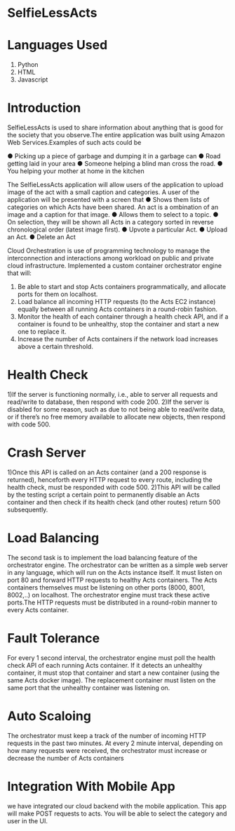 # SelfieLessActs

# Languages Used
1) Python
2) HTML
3) Javascript

# Introduction
SelfieLessActs is used to share information about anything that is good for the society that you observe.The entire application was built using Amazon Web Services.Examples of such acts could be

   ● Picking up a piece of garbage and dumping it in a garbage can
   ● Road getting laid in your area
   ● Someone helping a blind man cross the road.
   ● You helping your mother at home in the kitchen
   
The  SelfieLessActs application will allow users of the application to upload image of
the act with a small caption and categories. A user of the application will be
presented with a screen that
   ● Shows them lists of categories on which Acts have been shared. An act is a
     ombination of an image and a caption for that image.
   ● Allows them to select to a topic.
   ● On selection, they will be shown all Acts in a category sorted in reverse
     chronological order (latest image first).
   ● Upvote a particular Act.
   ● Upload an Act.
   ● Delete an Act

Cloud Orchestration is use of programming technology to manage the interconnection and interactions among workload on public  and private cloud infrastructure.
Implemented a custom container orchestrator engine that will: 
   1. Be able to start and stop Acts containers programmatically, and allocate ports for them on localhost.
   2. Load balance all incoming HTTP requests (to the Acts EC2 instance) equally between all running Acts containers in a           round-robin fashion.
   3. Monitor the health of each container through a health check API, and if a container is found to be unhealthy, stop the       container and start a new one to replace it.
   4. Increase the number of Acts containers if the network load increases above a certain threshold.
   
# Health Check
  1)If the server is functioning normally, i.e., able to server all requests and read/write to database, then respond with       code 200.
  2)If the server is disabled for some reason, such as due to not being able to read/write data, or if there’s no free memory     available to allocate new objects, then respond with code 500.
# Crash Server
  1)Once this API is called on an Acts container (and a 200 response is returned), henceforth every HTTP request to every         route, including the health check, must be responded with code 500.
  2)This API will be called by the testing script a certain point to permanently disable an Acts container and then check if     its health check (and other routes) return 500 subsequently.

# Load Balancing
  The second task is to implement the load balancing feature of the orchestrator engine.
  The orchestrator can be written as a simple web server in any language, which will run on the Acts instance itself. It must   listen on port 80 and forward HTTP requests to healthy Acts containers. The Acts containers themselves must be listening on   other ports (8000, 8001, 8002,..) on localhost. The orchestrator engine must track these active ports.The HTTP requests       must be distributed in a round-robin manner to every Acts container.
  
# Fault Tolerance
  For every 1 second interval, the orchestrator engine must poll the health check API of each running Acts container. If it     detects an unhealthy container, it must stop that container and start a new container (using the same Acts docker image).     The replacement container must listen on the same port that the unhealthy container was listening on.
  
# Auto Scaloing
  The orchestrator must keep a track of the number of incoming HTTP requests in the past two minutes. 
  At every 2 minute interval, depending on how many requests were received, the orchestrator must increase or decrease the     number of Acts containers

# Integration With Mobile App
  
 we have integrated our cloud backend with the mobile application.
  This app will make POST requests to acts. You will be able to select the category and user in the UI.
